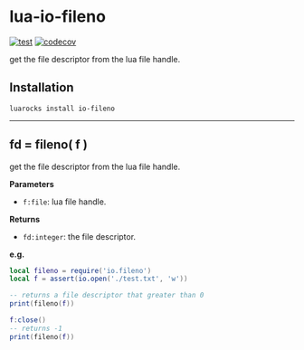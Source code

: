 # lua-io-fileno

[![test](https://github.com/mah0x211/lua-io-fileno/actions/workflows/test.yml/badge.svg)](https://github.com/mah0x211/lua-io-fileno/actions/workflows/test.yml)
[![codecov](https://codecov.io/gh/mah0x211/lua-io-fileno/branch/master/graph/badge.svg)](https://codecov.io/gh/mah0x211/lua-io-fileno)

get the file descriptor from the lua file handle.


## Installation

```
luarocks install io-fileno
```

---


## fd = fileno( f )

get the file descriptor from the lua file handle.

**Parameters**

- `f:file`: lua file handle.

**Returns**

- `fd:integer`: the file descriptor.

**e.g.**

```lua
local fileno = require('io.fileno')
local f = assert(io.open('./test.txt', 'w'))

-- returns a file descriptor that greater than 0
print(fileno(f)) 

f:close()
-- returns -1
print(fileno(f))
```

